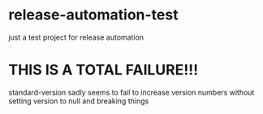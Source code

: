 # release-automation-test

just a test project for release automation

# THIS IS A TOTAL FAILURE!!!

standard-version sadly seems to fail to increase version numbers without setting version to null and breaking things
